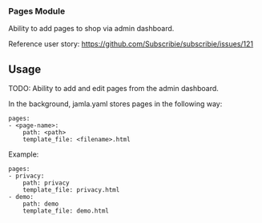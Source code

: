 ### Pages Module

Ability to add pages to shop via admin dashboard.

Reference user story: https://github.com/Subscribie/subscribie/issues/121


## Usage

TODO: Ability to add and edit pages from the admin dashboard.

In the background, jamla.yaml stores pages in the following way:

```
pages:
- <page-name>:
    path: <path>
    template_file: <filename>.html
```

Example:

```
pages:
- privacy:
    path: privacy
    template_file: privacy.html
- demo:
    path: demo
    template_file: demo.html
```
